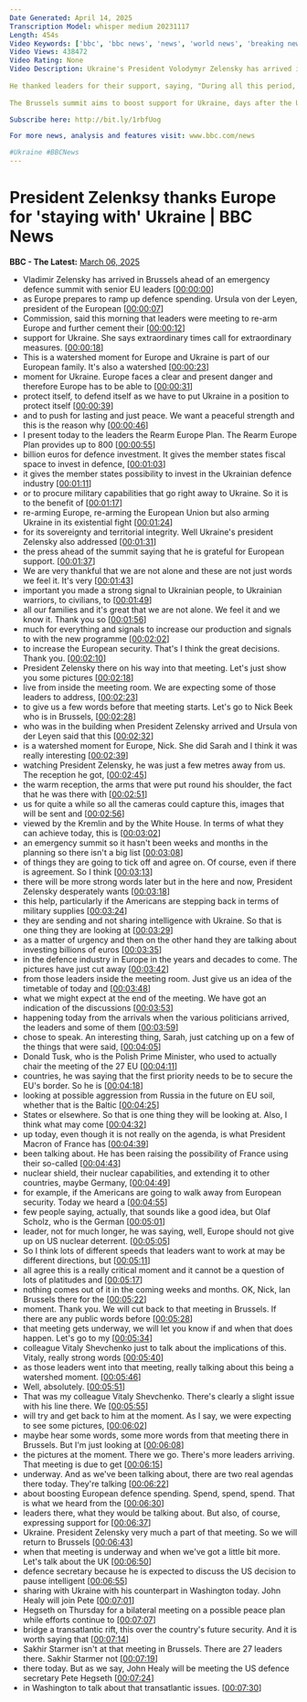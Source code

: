 ```yaml
---
Date Generated: April 14, 2025
Transcription Model: whisper medium 20231117
Length: 454s
Video Keywords: ['bbc', 'bbc news', 'news', 'world news', 'breaking news', 'us news', 'world', 'america', 'usa', 'usa news', 'india news']
Video Views: 438472
Video Rating: None
Video Description: Ukraine's President Volodymyr Zelensky has arrived in Brussels for a summit with European leaders.
 
He thanked leaders for their support, saying, "During all this period, and last week, you stayed with us."
 
The Brussels summit aims to boost support for Ukraine, days after the US suspended military aid and intelligence sharing.

Subscribe here: http://bit.ly/1rbfUog

For more news, analysis and features visit: www.bbc.com/news 

#Ukraine #BBCNews
---
```


# President Zelenksy thanks Europe for 'staying with' Ukraine | BBC News
**BBC - The Latest:** [March 06, 2025](https://www.youtube.com/watch?v=N2i3lHBdhk0)
*  Vladimir Zelensky has arrived in Brussels ahead of an emergency defence summit with senior EU leaders [[00:00:00](https://www.youtube.com/watch?v=N2i3lHBdhk0&t=0.0s)]
*  as Europe prepares to ramp up defence spending. Ursula von der Leyen, president of the European [[00:00:07](https://www.youtube.com/watch?v=N2i3lHBdhk0&t=7.28s)]
*  Commission, said this morning that leaders were meeting to re-arm Europe and further cement their [[00:00:12](https://www.youtube.com/watch?v=N2i3lHBdhk0&t=12.24s)]
*  support for Ukraine. She says extraordinary times call for extraordinary measures. [[00:00:18](https://www.youtube.com/watch?v=N2i3lHBdhk0&t=18.0s)]
*  This is a watershed moment for Europe and Ukraine is part of our European family. It's also a watershed [[00:00:23](https://www.youtube.com/watch?v=N2i3lHBdhk0&t=23.76s)]
*  moment for Ukraine. Europe faces a clear and present danger and therefore Europe has to be able to [[00:00:31](https://www.youtube.com/watch?v=N2i3lHBdhk0&t=31.12s)]
*  protect itself, to defend itself as we have to put Ukraine in a position to protect itself [[00:00:39](https://www.youtube.com/watch?v=N2i3lHBdhk0&t=39.28s)]
*  and to push for lasting and just peace. We want a peaceful strength and this is the reason why [[00:00:46](https://www.youtube.com/watch?v=N2i3lHBdhk0&t=46.480000000000004s)]
*  I present today to the leaders the Rearm Europe Plan. The Rearm Europe Plan provides up to 800 [[00:00:55](https://www.youtube.com/watch?v=N2i3lHBdhk0&t=55.92s)]
*  billion euros for defence investment. It gives the member states fiscal space to invest in defence, [[00:01:03](https://www.youtube.com/watch?v=N2i3lHBdhk0&t=63.44s)]
*  it gives the member states possibility to invest in the Ukrainian defence industry [[00:01:11](https://www.youtube.com/watch?v=N2i3lHBdhk0&t=71.28s)]
*  or to procure military capabilities that go right away to Ukraine. So it is to the benefit of [[00:01:17](https://www.youtube.com/watch?v=N2i3lHBdhk0&t=77.12s)]
*  re-arming Europe, re-arming the European Union but also arming Ukraine in its existential fight [[00:01:24](https://www.youtube.com/watch?v=N2i3lHBdhk0&t=84.08s)]
*  for its sovereignty and territorial integrity. Well Ukraine's president Zelensky also addressed [[00:01:31](https://www.youtube.com/watch?v=N2i3lHBdhk0&t=91.52s)]
*  the press ahead of the summit saying that he is grateful for European support. [[00:01:37](https://www.youtube.com/watch?v=N2i3lHBdhk0&t=97.76s)]
*  We are very thankful that we are not alone and these are not just words we feel it. It's very [[00:01:43](https://www.youtube.com/watch?v=N2i3lHBdhk0&t=103.2s)]
*  important you made a strong signal to Ukrainian people, to Ukrainian warriors, to civilians, to [[00:01:49](https://www.youtube.com/watch?v=N2i3lHBdhk0&t=109.2s)]
*  all our families and it's great that we are not alone. We feel it and we know it. Thank you so [[00:01:56](https://www.youtube.com/watch?v=N2i3lHBdhk0&t=116.32000000000001s)]
*  much for everything and signals to increase our production and signals to with the new programme [[00:02:02](https://www.youtube.com/watch?v=N2i3lHBdhk0&t=122.24s)]
*  to increase the European security. That's I think the great decisions. Thank you. [[00:02:10](https://www.youtube.com/watch?v=N2i3lHBdhk0&t=130.0s)]
*  President Zelensky there on his way into that meeting. Let's just show you some pictures [[00:02:18](https://www.youtube.com/watch?v=N2i3lHBdhk0&t=138.07999999999998s)]
*  live from inside the meeting room. We are expecting some of those leaders to address, [[00:02:23](https://www.youtube.com/watch?v=N2i3lHBdhk0&t=143.04s)]
*  to give us a few words before that meeting starts. Let's go to Nick Beek who is in Brussels, [[00:02:28](https://www.youtube.com/watch?v=N2i3lHBdhk0&t=148.72s)]
*  who was in the building when President Zelensky arrived and Ursula von der Leyen said that this [[00:02:32](https://www.youtube.com/watch?v=N2i3lHBdhk0&t=152.88s)]
*  is a watershed moment for Europe, Nick. She did Sarah and I think it was really interesting [[00:02:39](https://www.youtube.com/watch?v=N2i3lHBdhk0&t=159.76s)]
*  watching President Zelensky, he was just a few metres away from us. The reception he got, [[00:02:45](https://www.youtube.com/watch?v=N2i3lHBdhk0&t=165.2s)]
*  the warm reception, the arms that were put round his shoulder, the fact that he was there with [[00:02:51](https://www.youtube.com/watch?v=N2i3lHBdhk0&t=171.2s)]
*  us for quite a while so all the cameras could capture this, images that will be sent and [[00:02:56](https://www.youtube.com/watch?v=N2i3lHBdhk0&t=176.56s)]
*  viewed by the Kremlin and by the White House. In terms of what they can achieve today, this is [[00:03:02](https://www.youtube.com/watch?v=N2i3lHBdhk0&t=182.32s)]
*  an emergency summit so it hasn't been weeks and months in the planning so there isn't a big list [[00:03:08](https://www.youtube.com/watch?v=N2i3lHBdhk0&t=188.16s)]
*  of things they are going to tick off and agree on. Of course, even if there is agreement. So I think [[00:03:13](https://www.youtube.com/watch?v=N2i3lHBdhk0&t=193.12s)]
*  there will be more strong words later but in the here and now, President Zelensky desperately wants [[00:03:18](https://www.youtube.com/watch?v=N2i3lHBdhk0&t=198.0s)]
*  this help, particularly if the Americans are stepping back in terms of military supplies [[00:03:24](https://www.youtube.com/watch?v=N2i3lHBdhk0&t=204.16s)]
*  they are sending and not sharing intelligence with Ukraine. So that is one thing they are looking at [[00:03:29](https://www.youtube.com/watch?v=N2i3lHBdhk0&t=209.84s)]
*  as a matter of urgency and then on the other hand they are talking about investing billions of euros [[00:03:35](https://www.youtube.com/watch?v=N2i3lHBdhk0&t=215.51999999999998s)]
*  in the defence industry in Europe in the years and decades to come. The pictures have just cut away [[00:03:42](https://www.youtube.com/watch?v=N2i3lHBdhk0&t=222.16s)]
*  from those leaders inside the meeting room. Just give us an idea of the timetable of today and [[00:03:48](https://www.youtube.com/watch?v=N2i3lHBdhk0&t=228.56s)]
*  what we might expect at the end of the meeting. We have got an indication of the discussions [[00:03:53](https://www.youtube.com/watch?v=N2i3lHBdhk0&t=233.84s)]
*  happening today from the arrivals when the various politicians arrived, the leaders and some of them [[00:03:59](https://www.youtube.com/watch?v=N2i3lHBdhk0&t=239.6s)]
*  chose to speak. An interesting thing, Sarah, just catching up on a few of the things that were said, [[00:04:05](https://www.youtube.com/watch?v=N2i3lHBdhk0&t=245.36s)]
*  Donald Tusk, who is the Polish Prime Minister, who used to actually chair the meeting of the 27 EU [[00:04:11](https://www.youtube.com/watch?v=N2i3lHBdhk0&t=251.68s)]
*  countries, he was saying that the first priority needs to be to secure the EU's border. So he is [[00:04:18](https://www.youtube.com/watch?v=N2i3lHBdhk0&t=258.64s)]
*  looking at possible aggression from Russia in the future on EU soil, whether that is the Baltic [[00:04:25](https://www.youtube.com/watch?v=N2i3lHBdhk0&t=265.2s)]
*  States or elsewhere. So that is one thing they will be looking at. Also, I think what may come [[00:04:32](https://www.youtube.com/watch?v=N2i3lHBdhk0&t=272.72s)]
*  up today, even though it is not really on the agenda, is what President Macron of France has [[00:04:39](https://www.youtube.com/watch?v=N2i3lHBdhk0&t=279.52s)]
*  been talking about. He has been raising the possibility of France using their so-called [[00:04:43](https://www.youtube.com/watch?v=N2i3lHBdhk0&t=283.92s)]
*  nuclear shield, their nuclear capabilities, and extending it to other countries, maybe Germany, [[00:04:49](https://www.youtube.com/watch?v=N2i3lHBdhk0&t=289.44s)]
*  for example, if the Americans are going to walk away from European security. Today we heard a [[00:04:55](https://www.youtube.com/watch?v=N2i3lHBdhk0&t=295.44s)]
*  few people saying, actually, that sounds like a good idea, but Olaf Scholz, who is the German [[00:05:01](https://www.youtube.com/watch?v=N2i3lHBdhk0&t=301.04s)]
*  leader, not for much longer, he was saying, well, Europe should not give up on US nuclear deterrent. [[00:05:05](https://www.youtube.com/watch?v=N2i3lHBdhk0&t=305.20000000000005s)]
*  So I think lots of different speeds that leaders want to work at may be different directions, but [[00:05:11](https://www.youtube.com/watch?v=N2i3lHBdhk0&t=311.28s)]
*  all agree this is a really critical moment and it cannot be a question of lots of platitudes and [[00:05:17](https://www.youtube.com/watch?v=N2i3lHBdhk0&t=317.52s)]
*  nothing comes out of it in the coming weeks and months. OK, Nick, Ian Brussels there for the [[00:05:22](https://www.youtube.com/watch?v=N2i3lHBdhk0&t=322.71999999999997s)]
*  moment. Thank you. We will cut back to that meeting in Brussels. If there are any public words before [[00:05:28](https://www.youtube.com/watch?v=N2i3lHBdhk0&t=328.47999999999996s)]
*  that meeting gets underway, we will let you know if and when that does happen. Let's go to my [[00:05:34](https://www.youtube.com/watch?v=N2i3lHBdhk0&t=334.96s)]
*  colleague Vitaly Shevchenko just to talk about the implications of this. Vitaly, really strong words [[00:05:40](https://www.youtube.com/watch?v=N2i3lHBdhk0&t=340.0s)]
*  as those leaders went into that meeting, really talking about this being a watershed moment. [[00:05:46](https://www.youtube.com/watch?v=N2i3lHBdhk0&t=346.56s)]
*  Well, absolutely. [[00:05:51](https://www.youtube.com/watch?v=N2i3lHBdhk0&t=351.6s)]
*  That was my colleague Vitaly Shevchenko. There's clearly a slight issue with his line there. We [[00:05:55](https://www.youtube.com/watch?v=N2i3lHBdhk0&t=355.92s)]
*  will try and get back to him at the moment. As I say, we were expecting to see some pictures, [[00:06:02](https://www.youtube.com/watch?v=N2i3lHBdhk0&t=362.0s)]
*  maybe hear some words, some more words from that meeting there in Brussels. But I'm just looking at [[00:06:08](https://www.youtube.com/watch?v=N2i3lHBdhk0&t=368.4s)]
*  the pictures at the moment. There we go. There's more leaders arriving. That meeting is due to get [[00:06:15](https://www.youtube.com/watch?v=N2i3lHBdhk0&t=375.59999999999997s)]
*  underway. And as we've been talking about, there are two real agendas there today. They're talking [[00:06:22](https://www.youtube.com/watch?v=N2i3lHBdhk0&t=382.23999999999995s)]
*  about boosting European defence spending. Spend, spend, spend. That is what we heard from the [[00:06:30](https://www.youtube.com/watch?v=N2i3lHBdhk0&t=390.08s)]
*  leaders there, what they would be talking about. But also, of course, expressing support for [[00:06:37](https://www.youtube.com/watch?v=N2i3lHBdhk0&t=397.28s)]
*  Ukraine. President Zelensky very much a part of that meeting. So we will return to Brussels [[00:06:43](https://www.youtube.com/watch?v=N2i3lHBdhk0&t=403.91999999999996s)]
*  when that meeting is underway and when we've got a little bit more. Let's talk about the UK [[00:06:50](https://www.youtube.com/watch?v=N2i3lHBdhk0&t=410.47999999999996s)]
*  defence secretary because he is expected to discuss the US decision to pause intelligent [[00:06:55](https://www.youtube.com/watch?v=N2i3lHBdhk0&t=415.44s)]
*  sharing with Ukraine with his counterpart in Washington today. John Healy will join Pete [[00:07:01](https://www.youtube.com/watch?v=N2i3lHBdhk0&t=421.35999999999996s)]
*  Hegseth on Thursday for a bilateral meeting on a possible peace plan while efforts continue to [[00:07:07](https://www.youtube.com/watch?v=N2i3lHBdhk0&t=427.67999999999995s)]
*  bridge a transatlantic rift, this over the country's future security. And it is worth saying that [[00:07:14](https://www.youtube.com/watch?v=N2i3lHBdhk0&t=434.08s)]
*  Sakhir Starmer isn't at that meeting in Brussels. There are 27 leaders there. Sakhir Starmer not [[00:07:19](https://www.youtube.com/watch?v=N2i3lHBdhk0&t=439.52s)]
*  there today. But as we say, John Healy will be meeting the US defence secretary Pete Hegseth [[00:07:24](https://www.youtube.com/watch?v=N2i3lHBdhk0&t=444.88s)]
*  in Washington to talk about that transatlantic issues. [[00:07:30](https://www.youtube.com/watch?v=N2i3lHBdhk0&t=450.56s)]
